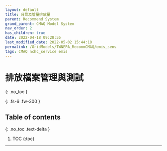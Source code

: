 ```yaml
---
layout: default
title: 背景及增量排放量
parent: Recommend System
grand_parent: CMAQ Model System
nav_order: 2
has_children: true
date: 2022-04-18 09:28:55
last_modified_date: 2022-05-02 15:44:10
permalink: /GridModels/TWNEPA_RecommCMAQ/emis_sens
tags: CMAQ nchc_service emis
---
```


# 排放檔案管理與測試
{: .no_toc }


{: .fs-6 .fw-300 }

## Table of contents
{: .no_toc .text-delta }

1. TOC
{:toc}

---
